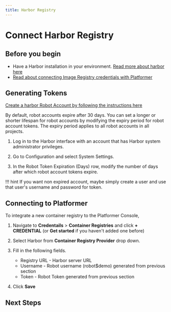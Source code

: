 ```yaml
---
title: Harbor Registry
---
```


# Connect Harbor Registry


## Before you begin

- Have a Harbor installation in your environment. [Read more about harbor here](https://goharbor.io/docs/2.1.0/install-config/)
- [Read about connecting Image Registry credentials with Platformer](/user-guides/integrations/01-container-registry-integration/)


## Generating Tokens

 [Create a harbor Robot Account by following the instructions here](https://goharbor.io/docs/1.10/working-with-projects/project-configuration/create-robot-accounts/)

By default, robot accounts expire after 30 days. You can set a longer or shorter lifespan for robot accounts by modifying the expiry period for robot account tokens. The expiry period applies to all robot accounts in all projects.

1. Log in to the Harbor interface with an account that has Harbor system administrator privileges.

2. Go to Configuration and select System Settings.

3. In the Robot Token Expiration (Days) row, modify the number of days after which robot account tokens expire.


!!! hint
    If you want non expired account, maybe simply create a user and use that user's username and password for token.

## Connecting to Platformer

To integrate a new container registry to the Platformer Console,

1. Navigate to **Credentails** > **Container Registries** and click **+ CREDENTIAL** (or **Get started** if you haven't added one before)

2. Select Harbor from **Container Registry Provider** drop down.

3. Fill in the following fields.

    - Registry URL - Harbor server URL
    - Username - Robot username (robot$demo) generated from previous section
    - Token - Robot Token generated from previous section

4. Click **Save**


## Next Steps